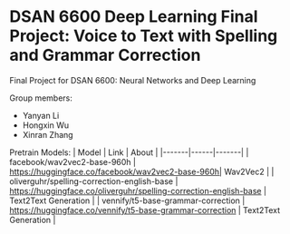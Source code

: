 # DSAN 6600 Deep Learning Final Project: Voice to Text with Spelling and Grammar Correction

Final Project for DSAN 6600: Neural Networks and Deep Learning

Group members:
* Yanyan Li
* Hongxin Wu
* Xinran Zhang

Pretrain Models:
| Model | Link | About |
|-------|------|-------|
| facebook/wav2vec2-base-960h | https://huggingface.co/facebook/wav2vec2-base-960h| Wav2Vec2 |
| oliverguhr/spelling-correction-english-base | https://huggingface.co/oliverguhr/spelling-correction-english-base | Text2Text Generation |
| vennify/t5-base-grammar-correction | https://huggingface.co/vennify/t5-base-grammar-correction | Text2Text Generation |
